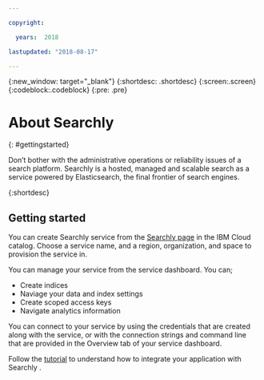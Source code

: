 ```yaml
---

copyright:

  years:  2018

lastupdated: "2018-08-17"

---
```



{:new_window: target="_blank"}
{:shortdesc: .shortdesc}
{:screen:.screen}
{:codeblock:.codeblock}
{:pre: .pre}

# About Searchly
{: #gettingstarted}

Don’t bother with the administrative operations or reliability issues of a search platform. Searchly is a hosted, managed and scalable search as a service powered by Elasticsearch, the final frontier of search engines.

{:shortdesc}

## Getting started

You can create  Searchly service from the [Searchly page](https://console.bluemix.net/catalog/services/searchly-es) in the IBM Cloud catalog.
Choose a service name, and a region, organization, and space to provision the service in.

You can manage your service from the service dashboard. You can;

* Create indices 
* Naviage your data and index settings
* Create scoped access keys
* Navigate analytics information

You can connect to your service by using the credentials that are created along with the service, or with the connection strings and command line that are provided in the Overview tab of your service dashboard.

Follow the [tutorial](http://www.searchly.com/ibm) to understand how to integrate your application with Searchly .